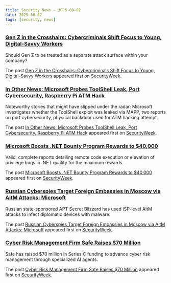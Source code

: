 ```yaml
---
title: Security News – 2025-08-02
date: 2025-08-02
tags: [security, news]
---
```


### [Gen Z in the Crosshairs: Cybercriminals Shift Focus to Young, Digital-Savvy Workers](https://www.securityweek.com/gen-z-in-the-crosshairs-cybercriminals-shift-focus-to-young-digital-savvy-workers/)

<p>Should Gen Z to be treated as a separate attack surface within your company?</p>
<p>The post <a href="https://www.securityweek.com/gen-z-in-the-crosshairs-cybercriminals-shift-focus-to-young-digital-savvy-workers/">Gen Z in the Crosshairs: Cybercriminals Shift Focus to Young, Digital-Savvy Workers</a> appeared first on <a href="https://www.securityweek.com">SecurityWeek</a>.</p>

### [In Other News: Microsoft Probes ToolShell Leak, Port Cybersecurity, Raspberry Pi ATM Hack](https://www.securityweek.com/in-other-news-microsoft-probes-toolshell-leak-port-cybersecurity-raspberry-pi-atm-hack/)

<p>Noteworthy stories that might have slipped under the radar: Microsoft investigates whether the ToolShell exploit was leaked via MAPP, two reports on port cybersecurity, physical backdoor used for ATM hacking attempt.</p>
<p>The post <a href="https://www.securityweek.com/in-other-news-microsoft-probes-toolshell-leak-port-cybersecurity-raspberry-pi-atm-hack/">In Other News: Microsoft Probes ToolShell Leak, Port Cybersecurity, Raspberry Pi ATM Hack</a> appeared first on <a href="https://www.securityweek.com">SecurityWeek</a>.</p>

### [Microsoft Boosts .NET Bounty Program Rewards to $40,000](https://www.securityweek.com/microsoft-boosts-net-bounty-program-rewards-to-40000/)

<p>Valid, complete reports detailing remote code execution or elevation of privilege bugs in .NET qualify for the maximum rewards.</p>
<p>The post <a href="https://www.securityweek.com/microsoft-boosts-net-bounty-program-rewards-to-40000/">Microsoft Boosts .NET Bounty Program Rewards to $40,000</a> appeared first on <a href="https://www.securityweek.com">SecurityWeek</a>.</p>

### [Russian Cyberspies Target Foreign Embassies in Moscow via AitM Attacks: Microsoft](https://www.securityweek.com/russian-cyberspies-target-foreign-embassies-in-moscow-via-aitm-attacks-microsoft/)

<p>Russian state-sponsored APT Secret Blizzard has used ISP-level AitM attacks to infect diplomatic devices with malware.</p>
<p>The post <a href="https://www.securityweek.com/russian-cyberspies-target-foreign-embassies-in-moscow-via-aitm-attacks-microsoft/">Russian Cyberspies Target Foreign Embassies in Moscow via AitM Attacks: Microsoft</a> appeared first on <a href="https://www.securityweek.com">SecurityWeek</a>.</p>

### [Cyber Risk Management Firm Safe Raises $70 Million](https://www.securityweek.com/cyber-risk-management-firm-safe-raises-70-million/)

<p>Safe has raised $70 million in Series C funding to advance cyber risk management through specialized AI agents.</p>
<p>The post <a href="https://www.securityweek.com/cyber-risk-management-firm-safe-raises-70-million/">Cyber Risk Management Firm Safe Raises $70 Million</a> appeared first on <a href="https://www.securityweek.com">SecurityWeek</a>.</p>

